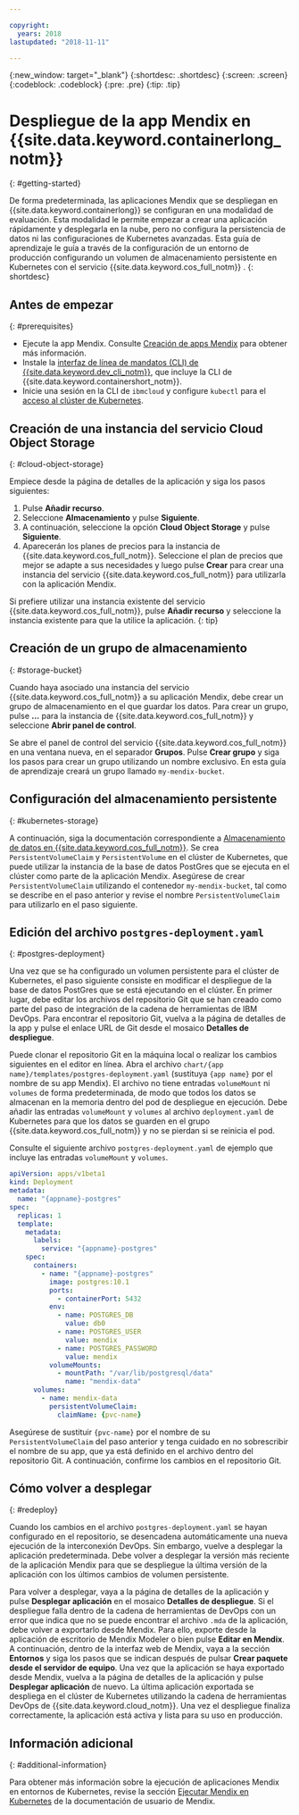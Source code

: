 ```yaml
---

copyright:
  years: 2018
lastupdated: "2018-11-11"

---
```


{:new_window: target="_blank"}
{:shortdesc: .shortdesc}
{:screen: .screen}
{:codeblock: .codeblock}
{:pre: .pre}
{:tip: .tip}

# Despliegue de la app Mendix en {{site.data.keyword.containerlong_notm}}
{: #getting-started}

De forma predeterminada, las aplicaciones Mendix que se despliegan en {{site.data.keyword.containerlong}} se configuran en una modalidad de evaluación. Esta modalidad le permite empezar a crear una aplicación rápidamente y desplegarla en la nube, pero no configura la persistencia de datos ni las configuraciones de Kubernetes avanzadas. Esta guía de aprendizaje le guía a través de la configuración de un entorno de producción configurando un volumen de almacenamiento persistente en Kubernetes con el servicio {{site.data.keyword.cos_full_notm}} .
{: shortdesc}

## Antes de empezar
{: #prerequisites}

- Ejecute la app Mendix. Consulte [Creación de apps Mendix](/docs/apps/tutorials/tutorial_mendix_getting_started.html) para obtener más información. 
- Instale la [interfaz de línea de mandatos (CLI) de {{site.data.keyword.dev_cli_notm}}](/docs/cli/index.html), que incluye la CLI de {{site.data.keyword.containershort_notm}}. 
- Inicie una sesión en la CLI de `ibmcloud` y configure `kubectl` para el [acceso al clúster de Kubernetes](/docs/containers/cs_tutorials.html#cs_cluster_tutorial_lesson3).

## Creación de una instancia del servicio Cloud Object Storage
{: #cloud-object-storage}

Empiece desde la página de detalles de la aplicación y siga los pasos siguientes:
1. Pulse **Añadir recurso**.
2. Seleccione **Almacenamiento** y pulse **Siguiente**.
3. A continuación, seleccione la opción **Cloud Object Storage** y pulse **Siguiente**.
4. Aparecerán los planes de precios para la instancia de {{site.data.keyword.cos_full_notm}}. Seleccione el plan de precios que mejor se adapte a sus necesidades y luego pulse **Crear** para crear una instancia del servicio {{site.data.keyword.cos_full_notm}} para utilizarla con la aplicación Mendix.

  Si prefiere utilizar una instancia existente del servicio {{site.data.keyword.cos_full_notm}}, pulse **Añadir recurso** y seleccione la instancia existente para que la utilice la aplicación.
  {: tip}

## Creación de un grupo de almacenamiento
{: #storage-bucket}

Cuando haya asociado una instancia del servicio {{site.data.keyword.cos_full_notm}} a su aplicación Mendix, debe crear un grupo de almacenamiento en el que guardar los datos. Para crear un grupo, pulse **...** para la instancia de {{site.data.keyword.cos_full_notm}} y seleccione **Abrir panel de control**.  

Se abre el panel de control del servicio {{site.data.keyword.cos_full_notm}} en una ventana nueva, en el separador **Grupos**. Pulse **Crear grupo** y siga los pasos para crear un grupo utilizando un nombre exclusivo. En esta guía de aprendizaje creará un grupo llamado `my-mendix-bucket`.

## Configuración del almacenamiento persistente
{: #kubernetes-storage}

A continuación, siga la documentación correspondiente a [Almacenamiento de datos en {{site.data.keyword.cos_full_notm}}](/docs/containers/cs_storage_cos.html). Se crea `PersistentVolumeClaim` y `PersistentVolume` en el clúster de Kubernetes, que puede utilizar la instancia de la base de datos PostGres que se ejecuta en el clúster como parte de la aplicación Mendix. Asegúrese de crear `PersistentVolumeClaim` utilizando el contenedor `my-mendix-bucket`, tal como se describe en el paso anterior y revise el nombre `PersistentVolumeClaim` para utilizarlo en el paso siguiente.

## Edición del archivo `postgres-deployment.yaml`
{: #postgres-deployment}

Una vez que se ha configurado un volumen persistente para el clúster de Kubernetes, el paso siguiente consiste en modificar el despliegue de la base de datos PostGres que se está ejecutando en el clúster. En primer lugar, debe editar los archivos del repositorio Git que se han creado como parte del paso de integración de la cadena de herramientas de IBM DevOps. Para encontrar el repositorio Git, vuelva a la página de detalles de la app y pulse el enlace URL de Git desde el mosaico **Detalles de despliegue**.  

Puede clonar el repositorio Git en la máquina local o realizar los cambios siguientes en el editor en línea. Abra el archivo `chart/{app name}/templates/postgres-deployment.yaml` (sustituya `{app name}` por el nombre de su app Mendix). El archivo no tiene entradas `volumeMount` ni `volumes` de forma predeterminada, de modo que todos los datos se almacenan en la memoria dentro del pod de despliegue en ejecución. Debe añadir las entradas `volumeMount` y `volumes` al archivo `deployment.yaml` de Kubernetes para que los datos se guarden en el grupo {{site.data.keyword.cos_full_notm}} y no se pierdan si se reinicia el pod.  

Consulte el siguiente archivo `postgres-deployment.yaml` de ejemplo que incluye las entradas `volumeMount` y `volumes`.   
```yaml
apiVersion: apps/v1beta1
kind: Deployment
metadata:
  name: "{appname}-postgres"
spec:
  replicas: 1
  template:
    metadata:
      labels:
        service: "{appname}-postgres"
    spec:
      containers:
        - name: "{appname}-postgres"
          image: postgres:10.1
          ports:
            - containerPort: 5432
          env:
            - name: POSTGRES_DB
              value: db0
            - name: POSTGRES_USER
              value: mendix
            - name: POSTGRES_PASSWORD
              value: mendix
          volumeMounts:
            - mountPath: "/var/lib/postgresql/data"
              name: "mendix-data"
      volumes:
        - name: mendix-data
          persistentVolumeClaim:
            claimName: {pvc-name}
```

Asegúrese de sustituir `{pvc-name}` por el nombre de su `PersistentVolumeClaim` del paso anterior y tenga cuidado en no sobrescribir el nombre de su app, que ya está definido en el archivo dentro del repositorio Git. A continuación, confirme los cambios en el repositorio Git.

## Cómo volver a desplegar
{: #redeploy}

Cuando los cambios en el archivo `postgres-deployment.yaml` se hayan configurado en el repositorio, se desencadena automáticamente una nueva ejecución de la interconexión DevOps. Sin embargo, vuelve a desplegar la aplicación predeterminada. Debe volver a desplegar la versión más reciente de la aplicación Mendix para que se despliegue la última versión de la aplicación con los últimos cambios de volumen persistente. 

Para volver a desplegar, vaya a la página de detalles de la aplicación y pulse **Desplegar aplicación** en el mosaico **Detalles de despliegue**. Si el despliegue falla dentro de la cadena de herramientas de DevOps con un error que indica que no se puede encontrar el archivo `.mda` de la aplicación, debe volver a exportarlo desde Mendix. Para ello, exporte desde la aplicación de escritorio de Mendix Modeler o bien pulse **Editar en Mendix**. A continuación, dentro de la interfaz web de Mendix, vaya a la sección **Entornos** y siga los pasos que se indican después de pulsar **Crear paquete desde el servidor de equipo**. Una vez que la aplicación se haya exportado desde Mendix, vuelva a la página de detalles de la aplicación y pulse **Desplegar aplicación** de nuevo. La última aplicación exportada se despliega en el clúster de Kubernetes utilizando la cadena de herramientas DevOps de {{site.data.keyword.cloud_notm}}. Una vez el despliegue finaliza correctamente, la aplicación está activa y lista para su uso en producción. 

## Información adicional
{: #additional-information}

Para obtener más información sobre la ejecución de aplicaciones Mendix en entornos de Kubernetes, revise la sección [Ejecutar Mendix en Kubernetes](https://docs.mendix.com/deployment/docker/run-mendix-on-kubernetes) de la documentación de usuario de Mendix.
